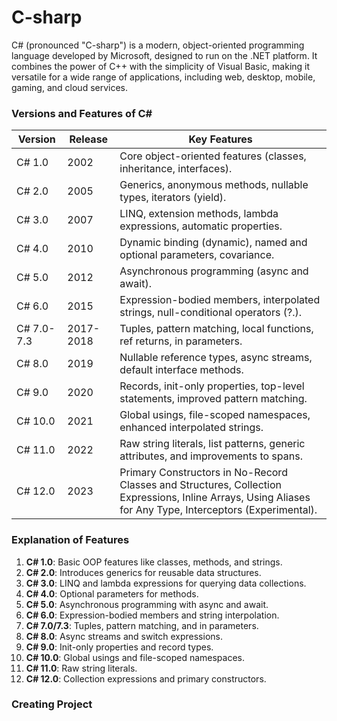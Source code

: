 # C-sharp
C# (pronounced "C-sharp") is a modern, object-oriented programming language developed by Microsoft, designed to run on the .NET platform. It combines the power of C++ with the simplicity of Visual Basic, making it versatile for a wide range of applications, including web, desktop, mobile, gaming, and cloud services.

### Versions and Features of C#

|Version	| Release |	Key Features |
| --- | --- | --- |
| C# 1.0 |	2002 |	Core object-oriented features (classes, inheritance, interfaces). |
| C# 2.0 |	2005 |	Generics, anonymous methods, nullable types, iterators (yield). |
| C# 3.0 |	2007 |	LINQ, extension methods, lambda expressions, automatic properties. |
| C# 4.0 |	2010 |	Dynamic binding (dynamic), named and optional parameters, covariance. |
| C# 5.0 |	2012 |	Asynchronous programming (async and await). |
| C# 6.0 |	2015 |	Expression-bodied members, interpolated strings, null-conditional operators (?.). |
| C# 7.0-7.3 |	2017-2018 |	Tuples, pattern matching, local functions, ref returns, in parameters. |
| C# 8.0 |	2019 |	Nullable reference types, async streams, default interface methods. |
| C# 9.0 |	2020 |	Records, init-only properties, top-level statements, improved pattern matching. |
| C# 10.0 |	2021 |	Global usings, file-scoped namespaces, enhanced interpolated strings. |
| C# 11.0 |	2022 |	Raw string literals, list patterns, generic attributes, and improvements to spans. |
| C# 12.0 |	2023  |	Primary Constructors in No-Record Classes and Structures, Collection Expressions, Inline Arrays, Using Aliases for Any Type, Interceptors (Experimental). |

### Explanation of Features

1. **C# 1.0**: Basic OOP features like classes, methods, and strings.
1. **C# 2.0**: Introduces generics for reusable data structures.
1. **C# 3.0**: LINQ and lambda expressions for querying data collections.
1. **C# 4.0**: Optional parameters for methods.
1. **C# 5.0**: Asynchronous programming with async and await.
1. **C# 6.0**: Expression-bodied members and string interpolation.
1. **C# 7.0/7.3**: Tuples, pattern matching, and in parameters.
1. **C# 8.0**: Async streams and switch expressions.
1. **C# 9.0**: Init-only properties and record types.
1. **C# 10.0**: Global usings and file-scoped namespaces.
1. **C# 11.0**: Raw string literals.
1. **C# 12.0**: Collection expressions and primary constructors.


### Creating Project